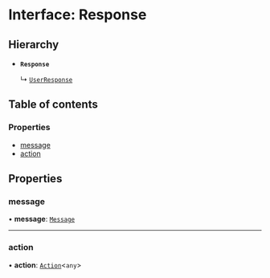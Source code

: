 # Interface: Response

## Hierarchy

- **`Response`**

  ↳ [`UserResponse`](UserResponse.md)

## Table of contents

### Properties

- [message](Response.md#message)
- [action](Response.md#action)

## Properties

### message

• **message**: [`Message`](Message.md)

___

### action

• **action**: [`Action`](Action.md)\<`any`\>
